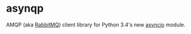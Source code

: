 asynqp
======

AMQP (aka [RabbitMQ](rabbitmq.com)) client library for Python 3.4's new [asyncio](https://docs.python.org/3.4/library/asyncio.html) module.
